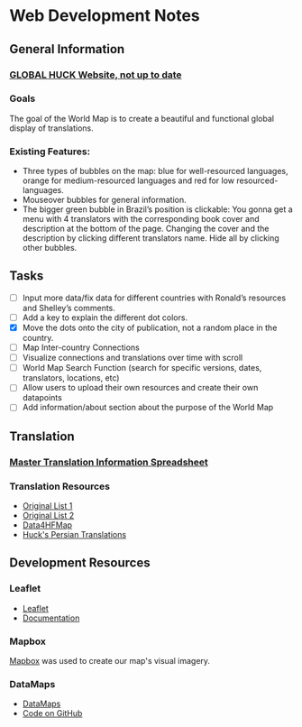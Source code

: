 # Web Development Notes
## General Information
### [GLOBAL HUCK Website, not up to date](https://rosetta.univ-lille.fr/worldmap/)
### Goals
The goal of the World Map is to create a beautiful and functional global display of translations.
### Existing Features:
- Three types of bubbles on the map: blue for well-resourced languages, orange for medium-resourced languages and red for low resourced-languages.
- Mouseover bubbles for general information.
- The bigger green bubble in Brazil’s position is clickable: You gonna get a menu with 4 translators with the corresponding book cover and description at the bottom of the page. Changing the cover and the description by clicking different translators name. Hide all by clicking other bubbles.
## Tasks
- [ ] Input more data/fix data for different countries with Ronald’s resources and Shelley’s comments.
- [ ] Add a key to explain the different dot colors.
- [x] Move the dots onto the city of publication, not a random place in the country.
- [ ] Map Inter-country Connections
- [ ] Visualize connections and translations over time with scroll
- [ ] World Map Search Function (search for specific versions, dates, translators, locations, etc)
- [ ] Allow users to upload their own resources and create their own datapoints
- [ ] Add information/about section about the purpose of the World Map
## Translation
### [Master Translation Information Spreadsheet](https://docs.google.com/spreadsheets/d/1IRu_YTL3WMbZdLDrWbwMc3vCNls2WDIxCz_7jwKT2Bw/edit#gid=0)
### Translation Resources 
- [Original List 1](references/List%of%translations%to%feed%the%map1.pdf)
- [Original List 2](references/datav1.xlsx)
- [Data4HFMap](references/Data4HFMap.docx)
- [Huck's Persian Translations](references/Huck's%Persian%Translations.docx)
## Development Resources
### Leaflet
- [Leaflet](https://leafletjs.com/)
- [Documentation](https://leafletjs.com/reference-1.6.0.html)
### Mapbox
[Mapbox](https://www.mapbox.com/) was used to create our map's visual imagery.
### DataMaps
- [DataMaps](http://datamaps.github.io)
- [Code on GitHub](https://github.com/markmarkoh/datamaps/blob/master/README.md#getting-started)